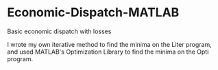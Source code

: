 # Economic-Dispatch-MATLAB
Basic economic dispatch with losses

I wrote my own iterative method to find the minima on the Liter program, and used MATLAB's Optimization Library to find the minima on the Opti program.
